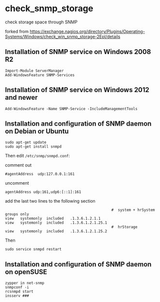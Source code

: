 # check_snmp_storage

check storage space through SNMP

forked from https://exchange.nagios.org/directory/Plugins/Operating-Systems/Windows/check_win_snmp_storage-2Epl/details

## Installation of SNMP service on Windows 2008 R2

```
Import-Module ServerManager
Add-WindowsFeature SNMP-Services
```

## Installation of SNMP service on Windows 2012 and newer

```
Add-WindowsFeature -Name SNMP-Service -IncludeManagementTools
```

## Installation and configuration of SNMP daemon on Debian or Ubuntu

```
sudo apt-get update
sudo apt-get install snmpd
```

Then edit `/etc/snmp/snmpd.conf`:

comment out
```
#agentAddress  udp:127.0.0.1:161
```

uncomment
```
agentAddress udp:161,udp6:[::1]:161
```

add the last two lines to the following section

```
                                                 #  system + hrSystem groups only
view   systemonly  included   .1.3.6.1.2.1.1
view   systemonly  included   .1.3.6.1.2.1.25.1
                                                 #  hrStorage
view   systemonly  included   .1.3.6.1.2.1.25.2
```

Then

```
sudo service snmpd restart
```

## Installation and configuration of SNMP daemon on openSUSE

```
zypper in net-snmp
snmpconf -i
rcsnmpd start
insserv ###
```
